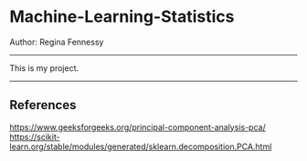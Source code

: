 # Machine-Learning-Statistics

Author: Regina Fennessy

*******

This is my project.

******
## References

https://www.geeksforgeeks.org/principal-component-analysis-pca/
https://scikit-learn.org/stable/modules/generated/sklearn.decomposition.PCA.html

